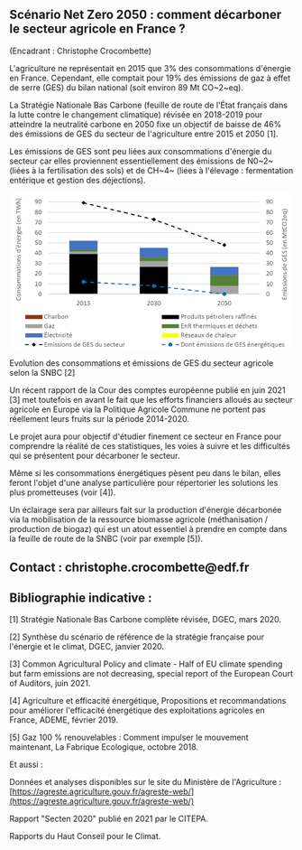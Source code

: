 ## Scénario Net Zero 2050 : comment décarboner le secteur agricole en France ?

(Encadrant : Christophe Crocombette)

L'agriculture ne représentait en 2015 que 3% des consommations d'énergie
en France. Cependant, elle comptait pour 19% des émissions de gaz à
effet de serre (GES) du bilan national (soit environ 89 Mt CO~2~eq).

La Stratégie Nationale Bas Carbone (feuille de route de l\'État français
dans la lutte contre le changement climatique) révisée en 2018-2019 pour
atteindre la neutralité carbone en 2050 fixe un objectif de baisse de
46% des émissions de GES du secteur de l'agriculture entre 2015 et 2050
\[1\].

Les émissions de GES sont peu liées aux consommations d'énergie du
secteur car elles proviennent essentiellement des émissions de N0~2~
(liées à la fertilisation des sols) et de CH~4~ (liées à l'élevage :
fermentation entérique et gestion des déjections).

![Foo](images/CC.png)

Evolution des consommations et émissions de GES du secteur agricole
selon la SNBC \[2\]

Un récent rapport de la Cour des comptes européenne publié en juin 2021
\[3\] met toutefois en avant le fait que les efforts financiers alloués
au secteur agricole en Europe via la Politique Agricole Commune ne
portent pas réellement leurs fruits sur la période 2014-2020.

Le projet aura pour objectif d'étudier finement ce secteur en France
pour comprendre la réalité de ces statistiques, les voies à suivre et
les difficultés qui se présentent pour décarboner le secteur.

Même si les consommations énergétiques pèsent peu dans le bilan, elles
feront l'objet d'une analyse particulière pour répertorier les solutions
les plus prometteuses (voir \[4\]).

Un éclairage sera par ailleurs fait sur la production d'énergie
décarbonée via la mobilisation de la ressource biomasse agricole
(méthanisation / production de biogaz) qui est un atout essentiel à
prendre en compte dans la feuille de route de la SNBC (voir par exemple
\[5\]).

## Contact : christophe.crocombette\@edf.fr

## Bibliographie indicative :

\[1\] Stratégie Nationale Bas Carbone complète révisée, DGEC, mars 2020.

\[2\] Synthèse du scénario de référence de la stratégie française pour
l'énergie et le climat, DGEC, janvier 2020.

\[3\] Common Agricultural Policy and climate - Half of EU climate
spending but farm emissions are not decreasing, special report of the
European Court of Auditors, juin 2021.

\[4\] Agriculture et efficacité énergétique, Propositions et
recommandations pour améliorer l'efficacité énergétique des
exploitations agricoles en France, ADEME, février 2019.

\[5\] Gaz 100 % renouvelables : Comment impulser le mouvement
maintenant, La Fabrique Ecologique, octobre 2018.

Et aussi :

Données et analyses disponibles sur le site du Ministère de
l'Agriculture :
[https://agreste.agriculture.gouv.fr/agreste-web/](https://agreste.agriculture.gouv.fr/agreste-web/)

Rapport "Secten 2020" publié en 2021 par le CITEPA.

Rapports du Haut Conseil pour le Climat.
